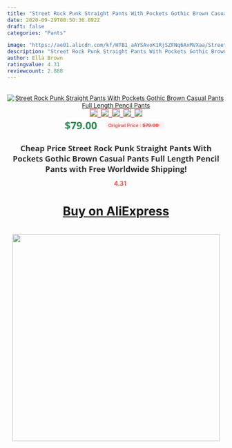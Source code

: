 ```yaml
---
title: "Street Rock Punk Straight Pants With Pockets Gothic Brown Casual Pants Full Length Pencil Pants"
date: 2020-09-29T08:50:36.892Z
draft: false
categories: "Pants"

image: "https://ae01.alicdn.com/kf/HTB1_aAYSAvoK1RjSZFNq6AxMVXaa/Street-Rock-Punk-Straight-Pants-With-Pockets-Gothic-Brown-Casual-Pants-Full-Length-Pencil-Pants.jpg"
description: "Street Rock Punk Straight Pants With Pockets Gothic Brown Casual Pants Full Length Pencil Pants"
author: Ella Brown
ratingvalue: 4.31
reviewcount: 2.888
---
```

<br>
<div style="text-align: center;">
<a href="https://s.click.aliexpress.com/e/_9iDRo1" target="_blank" rel="nofollow noopener noreferrer"><img alt="Street Rock Punk Straight Pants With Pockets Gothic Brown Casual Pants Full Length Pencil Pants" class="magnifier-image" src="https://ae01.alicdn.com/kf/HTB1_aAYSAvoK1RjSZFNq6AxMVXaa/Street-Rock-Punk-Straight-Pants-With-Pockets-Gothic-Brown-Casual-Pants-Full-Length-Pencil-Pants.jpg_640x640.jpg">
<br>
<img style="border:1px solid salmon" src="https://ae01.alicdn.com/kf/HTB1_aAYSAvoK1RjSZFNq6AxMVXaa/Street-Rock-Punk-Straight-Pants-With-Pockets-Gothic-Brown-Casual-Pants-Full-Length-Pencil-Pants.jpg_120x120.jpg">&nbsp;&nbsp;<img style="border:1px solid salmon" src="https://ae01.alicdn.com/kf/HTB1Pm3KSwTqK1RjSZPhq6xfOFXai/Street-Rock-Punk-Straight-Pants-With-Pockets-Gothic-Brown-Casual-Pants-Full-Length-Pencil-Pants.jpg_120x120.jpg">&nbsp;&nbsp;<img style="border:1px solid salmon" src="https://ae01.alicdn.com/kf/HTB1oM.MSwDqK1RjSZSyq6yxEVXaq/Street-Rock-Punk-Straight-Pants-With-Pockets-Gothic-Brown-Casual-Pants-Full-Length-Pencil-Pants.jpg_120x120.jpg">&nbsp;&nbsp;<img style="border:1px solid salmon" src="https://ae01.alicdn.com/kf/HTB1pH0iSNjaK1RjSZKzq6xVwXXa1/Street-Rock-Punk-Straight-Pants-With-Pockets-Gothic-Brown-Casual-Pants-Full-Length-Pencil-Pants.jpg_120x120.jpg">&nbsp;&nbsp;<img style="border:1px solid salmon" src="https://ae01.alicdn.com/kf/HTB1fo7TSAvoK1RjSZFDq6xY3pXat/Street-Rock-Punk-Straight-Pants-With-Pockets-Gothic-Brown-Casual-Pants-Full-Length-Pencil-Pants.jpg_120x120.jpg"></a></div><br0>
<div style="text-align: center;"><span style="background-color: white; border: 0px; box-sizing: border-box; color: seagreen; display: inline-block; font-family: &quot;open sans&quot; , &quot;arial&quot; , &quot;helvetica&quot; , sans-serif , &quot;heiti&quot;; font-size: 24px; font-stretch: inherit; font-weight: 700; line-height: inherit; margin: 0px 10px 0px 0px; padding: 0px; vertical-align: middle;">$79.00 </span>
<span style="background: rgb(255 , 241 , 241); border-radius: 3px; border: 0px; box-sizing: border-box; color: #ff4747; display: inline-block; font-family: inherit; font-size: 12px; font-stretch: inherit; font-style: inherit; font-variant: inherit; font-weight: 600; line-height: inherit; margin: 0px; padding: 2px 5px; transform: scale(0.9); vertical-align: middle;">Original Price : <b style="text-decoration: line-through;">$79.00 </b> &nbsp;&nbsp;</span></div>
<h1 style="color: #333333; display: inline-block; font-family: &quot;open sans&quot; , &quot;arial&quot; , &quot;helvetica&quot; , sans-serif , &quot;heiti&quot;; font-size: 18px; font-stretch: inherit; font-weight: 700; text-align: center;">Cheap Price Street Rock Punk Straight Pants With Pockets Gothic Brown Casual Pants Full Length Pencil Pants with Free Worldwide Shipping!</h1>
<div style="color: #ff4747; text-align: center;">
<img src="https://4.bp.blogspot.com/-M0ZcTcb-5uY/XleCXlxnR4I/AAAAAAAAAEc/OrjgMkXV1oMQFaCRZj5HQwOCBcu3w1FegCPcBGAYYCw/s1600/star.png" style="height: 15px;">&nbsp;<b>4.31</b></div>
<div class="button_cont" align="center"><a class="buynow_a" href="https://s.click.aliexpress.com/e/_9iDRo1" target="_blank" rel="nofollow noopener noreferrer"><H1>Buy on AliExpress</H1></a></div><br>
<div class="separator" style="clear: both; text-align: center;">
<img src="https://lh3.googleusercontent.com/-pTy5HemUv9M/XlePHvY0dAI/AAAAAAAAAE4/0nX5iRUoIWY8eMW9Dpxeirr157OZliDIgCLcBGAsYHQ/s1600/badge.gif" width="480">
</div>
